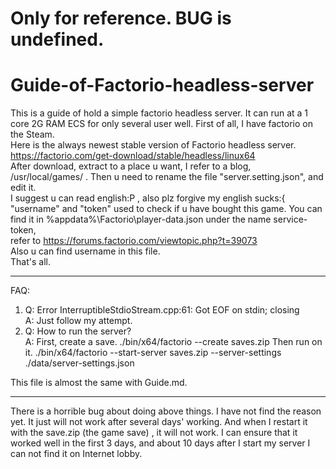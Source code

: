 # Only for reference. BUG is undefined.
# Guide-of-Factorio-headless-server
This is a guide of hold a simple factorio headless server. It can run at a 1 core 2G RAM ECS for only several user well.
First of all, I have factorio on the Steam.  
Here is the always newest stable version of Factorio headless server.  
  https://factorio.com/get-download/stable/headless/linux64  
After download, extract to a place u want, I refer to a blog, /usr/local/games/ .
Then u need to rename the file "server.setting.json", and edit it.  
I suggest u can read english:P , also plz forgive my english sucks:{  
"username" and "token" used to check if u have bought this game.
You can find it in %appdata%\Factorio\player-data.json under the name service-token,  
refer to https://forums.factorio.com/viewtopic.php?t=39073  
Also u can find username in this file.  
That's all.  
*****************************************************************************************  
FAQ:  
1. Q: Error InterruptibleStdioStream.cpp:61: Got EOF on stdin; closing  
   A: Just follow my attempt.  
2. Q: How to run the server?  
   A: First, create a save.   ./bin/x64/factorio --create saves.zip
      Then run on it.         ./bin/x64/factorio --start-server saves.zip --server-settings ./data/server-settings.json


This file is almost the same with Guide.md.
*****************************************************************************************  
There is a horrible bug about doing above things. I have not find the reason yet. It just will not work after several days' working. And when I restart it with the save.zip (the game save) , it will not work.
I can ensure that it worked well in the first 3 days, and about 10 days after I start my server I can not find it on Internet lobby. 
